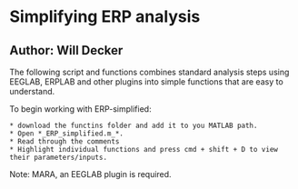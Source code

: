 # Simplifying ERP analysis

## Author: Will Decker

The following script and functions combines standard analysis steps using EEGLAB, ERPLAB and other plugins into simple functions that are easy to understand.

To begin working with ERP-simplified:

    * download the functins folder and add it to you MATLAB path.
    * Open *_ERP_simplified.m_*.
    * Read through the comments
    * Highlight individual functions and press cmd + shift + D to view their parameters/inputs.

Note: MARA, an EEGLAB plugin is required.